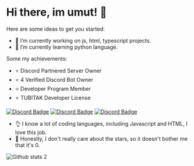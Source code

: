 # Hi there, im umut! 👋

Here are some ideas to get you started:

- 🔭 I’m currently working on js, html, typescript projects.
- 🌱 I’m currently learning python language.

Some my achievements:

- ⭐️ Discord Partnered Server Owner
- ⭐️ 4 Verified Discord Bot Owner
- ⭐️ Developer Program Member
- ⭐️ TUBITAK Developer License

[![Discord Badge](https://img.shields.io/badge/Discord%20-7289DA.svg?&amp;style=for-the-badge&amp;logo=discord&amp;logoColor=white)](https://discord.gg/javascript)
[![Discord Badge](https://img.shields.io/badge/YouTube-ff0000.svg?&amp;style=for-the-badge&amp;logo=youtube&amp;logoColor=white)](https://www.youtube.com/ukqzn)
[![Discord Badge](https://img.shields.io/badge/Github%20-171515.svg?&amp;style=for-the-badge&amp;logo=github&amp;logoColor=white)](https://github.com/umtdev)

- 👌 I know a lot of coding languages, including Javascript and HTML, I love this job.
- 🤩 Honestly, I don't really care about the stars, so it doesn't bother me that it's 0.

![Github stats 2](https://github-readme-stats.vercel.app/api?username=umutshlast&show_icons=true&theme=radical)

